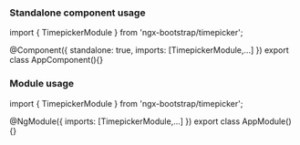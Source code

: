 ### Standalone component usage
import { TimepickerModule } from 'ngx-bootstrap/timepicker';

@Component({
  standalone: true,
  imports: [TimepickerModule,...]
})
export class AppComponent(){}

### Module usage
import { TimepickerModule } from 'ngx-bootstrap/timepicker';

@NgModule({
  imports: [TimepickerModule,...]
})
export class AppModule(){}
